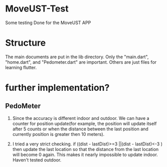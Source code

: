 # MoveUST-Test
Some testing Done for the MoveUST APP

# Structure
The main documents are put in the lib directory. Only the "main.dart", "home.dart", and "Pedometer.dart" are important. Others are just files for learning flutter.


# further implementation?
## PedoMeter


1. Since the accuracy is different indoor and outdoor. We can have a counter for position update(for example, the position will update itself after 5 counts or when the distance between the last position and currently position is greater then 10 meters).

2. I tried a very strict checking. if ((dist - lastDist)>=3 ||(dist - lastDist)<-3 ) then update the last location so that the distance from the last location will become 0 again. This makes it nearly impossible to update indoor. Haven't tested outdoor.